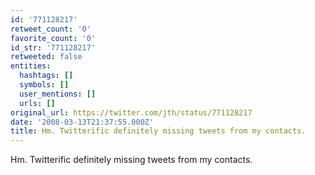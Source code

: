 ```yaml
---
id: '771128217'
retweet_count: '0'
favorite_count: '0'
id_str: '771128217'
retweeted: false
entities:
  hashtags: []
  symbols: []
  user_mentions: []
  urls: []
original_url: https://twitter.com/jth/status/771128217
date: '2008-03-13T21:37:55.000Z'
title: Hm. Twitterific definitely missing tweets from my contacts.
---
```


Hm. Twitterific definitely missing tweets from my contacts.